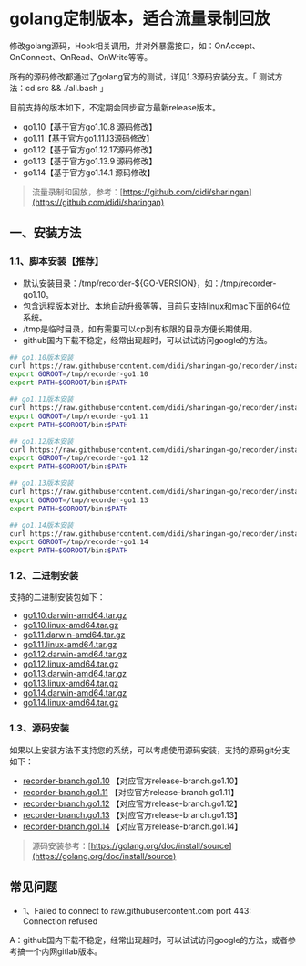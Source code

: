 # golang定制版本，适合流量录制回放

修改golang源码，Hook相关调用，并对外暴露接口，如：OnAccept、OnConnect、OnRead、OnWrite等等。

所有的源码修改都通过了golang官方的测试，详见1.3源码安装分支。「 测试方法：cd src && ./all.bash 」

目前支持的版本如下，不定期会同步官方最新release版本。

* go1.10【基于官方go1.10.8 源码修改】
* go1.11【基于官方go1.11.13源码修改】
* go1.12【基于官方go1.12.17源码修改】
* go1.13【基于官方go1.13.9 源码修改】
* go1.14【基于官方go1.14.1 源码修改】

> 流量录制和回放，参考：[https://github.com/didi/sharingan](https://github.com/didi/sharingan)

## 一、安装方法

### 1.1、脚本安装【推荐】

* 默认安装目录：/tmp/recorder-${GO-VERSION}，如：/tmp/recorder-go1.10。
* 包含远程版本对比、本地自动升级等等，目前只支持linux和mac下面的64位系统。
* /tmp是临时目录，如有需要可以cp到有权限的目录方便长期使用。
* github国内下载不稳定，经常出现超时，可以试试访问google的方法。

``` bash
## go1.10版本安装
curl https://raw.githubusercontent.com/didi/sharingan-go/recorder/install/go1.10 | sh
export GOROOT=/tmp/recorder-go1.10
export PATH=$GOROOT/bin:$PATH

## go1.11版本安装
curl https://raw.githubusercontent.com/didi/sharingan-go/recorder/install/go1.11 | sh
export GOROOT=/tmp/recorder-go1.11
export PATH=$GOROOT/bin:$PATH

## go1.12版本安装
curl https://raw.githubusercontent.com/didi/sharingan-go/recorder/install/go1.12 | sh
export GOROOT=/tmp/recorder-go1.12
export PATH=$GOROOT/bin:$PATH

## go1.13版本安装
curl https://raw.githubusercontent.com/didi/sharingan-go/recorder/install/go1.13 | sh
export GOROOT=/tmp/recorder-go1.13
export PATH=$GOROOT/bin:$PATH

## go1.14版本安装
curl https://raw.githubusercontent.com/didi/sharingan-go/recorder/install/go1.14 | sh
export GOROOT=/tmp/recorder-go1.14
export PATH=$GOROOT/bin:$PATH
```

### 1.2、二进制安装

支持的二进制安装包如下：

* [go1.10.darwin-amd64.tar.gz](https://github.com/didi/sharingan-go/releases/download/go1.10.recorder/go1.10.darwin-amd64.tar.gz)
* [go1.10.linux-amd64.tar.gz](https://github.com/didi/sharingan-go/releases/download/go1.10.recorder/go1.10.linux-amd64.tar.gz)
* [go1.11.darwin-amd64.tar.gz](https://github.com/didi/sharingan-go/releases/download/go1.11.recorder/go1.11.darwin-amd64.tar.gz)
* [go1.11.linux-amd64.tar.gz](https://github.com/didi/sharingan-go/releases/download/go1.11.recorder/go1.11.linux-amd64.tar.gz)
* [go1.12.darwin-amd64.tar.gz](https://github.com/didi/sharingan-go/releases/download/go1.12.recorder/go1.12.darwin-amd64.tar.gz)
* [go1.12.linux-amd64.tar.gz](https://github.com/didi/sharingan-go/releases/download/go1.12.recorder/go1.12.linux-amd64.tar.gz)
* [go1.13.darwin-amd64.tar.gz](https://github.com/didi/sharingan-go/releases/download/go1.13.recorder/go1.13.darwin-amd64.tar.gz)
* [go1.13.linux-amd64.tar.gz](https://github.com/didi/sharingan-go/releases/download/go1.13.recorder/go1.13.linux-amd64.tar.gz)
* [go1.14.darwin-amd64.tar.gz](https://github.com/didi/sharingan-go/releases/download/go1.14.recorder/go1.14.darwin-amd64.tar.gz)
* [go1.14.linux-amd64.tar.gz](https://github.com/didi/sharingan-go/releases/download/go1.14.recorder/go1.14.linux-amd64.tar.gz)

### 1.3、源码安装

如果以上安装方法不支持您的系统，可以考虑使用源码安装，支持的源码git分支如下：

* [recorder-branch.go1.10](https://github.com/didi/sharingan-go/tree/recorder-branch.go1.10) 【对应官方release-branch.go1.10】
* [recorder-branch.go1.11](https://github.com/didi/sharingan-go/tree/recorder-branch.go1.11) 【对应官方release-branch.go1.11】
* [recorder-branch.go1.12](https://github.com/didi/sharingan-go/tree/recorder-branch.go1.12) 【对应官方release-branch.go1.12】
* [recorder-branch.go1.13](https://github.com/didi/sharingan-go/tree/recorder-branch.go1.13) 【对应官方release-branch.go1.13】
* [recorder-branch.go1.14](https://github.com/didi/sharingan-go/tree/recorder-branch.go1.14) 【对应官方release-branch.go1.14】

> 源码安装参考：[https://golang.org/doc/install/source](https://golang.org/doc/install/source)

## 常见问题

* 1、Failed to connect to raw.githubusercontent.com port 443: Connection refused

A：github国内下载不稳定，经常出现超时，可以试试访问google的方法，或者参考搞一个内网gitlab版本。
